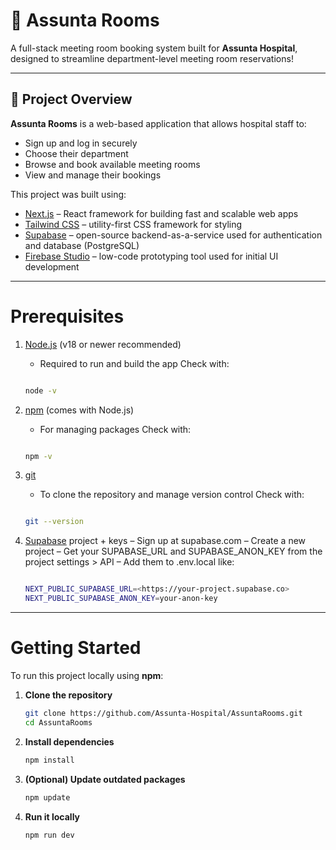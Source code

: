 # 🏥 Assunta Rooms

A full-stack meeting room booking system built for **Assunta Hospital**, designed to streamline department-level meeting room reservations!

---

## 🚀 Project Overview

**Assunta Rooms** is a web-based application that allows hospital staff to:

- Sign up and log in securely
- Choose their department
- Browse and book available meeting rooms
- View and manage their bookings

This project was built using:

- [Next.js](https://nextjs.org/) – React framework for building fast and scalable web apps  
- [Tailwind CSS](https://tailwindcss.com/) – utility-first CSS framework for styling  
- [Supabase](https://supabase.com/) – open-source backend-as-a-service used for authentication and database (PostgreSQL)
- [Firebase Studio](https://studio.firebase.google.com/) – low-code prototyping tool used for initial UI development  

---

# Prerequisites

1. [Node.js](https://nodejs.org/en) (v18 or newer recommended)
   - Required to run and build the app
  Check with:

   ```bash

   node -v

2. [npm](https://www.npmjs.com/) (comes with Node.js)
   - For managing packages
   Check with:

   ```bash

   npm -v

3. [git](https://git-scm.com/downloads)
   - To clone the repository and manage version control
   Check with:

   ```bash

   git --version

4. [Supabase](https://supabase.com/) project + keys
   – Sign up at supabase.com
   – Create a new project
   – Get your SUPABASE_URL and SUPABASE_ANON_KEY from the project settings > API
   – Add them to .env.local like:

   ```bash

   NEXT_PUBLIC_SUPABASE_URL=<https://your-project.supabase.co>
   NEXT_PUBLIC_SUPABASE_ANON_KEY=your-anon-key

---

# Getting Started

To run this project locally using **npm**:

1. **Clone the repository**

   ```bash
   git clone https://github.com/Assunta-Hospital/AssuntaRooms.git
   cd AssuntaRooms

2. **Install dependencies**

   ```bash
   npm install

3. **(Optional) Update outdated packages**

   ```bash
   npm update

4. **Run it locally**

   ```bash
   npm run dev
